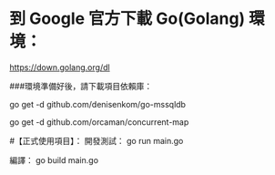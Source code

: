 # 到 Google 官方下載 Go(Golang) 環境：
https://down.golang.org/dl

###環境準備好後，請下載項目依賴庫：

go get -d github.com/denisenkom/go-mssqldb

go get -d github.com/orcaman/concurrent-map

#【正式使用項目】：
開發測試：
go run main.go

編譯：
go build main.go

